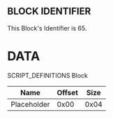 ## BLOCK IDENTIFIER
This Block's Identifier is 65.
# DATA
SCRIPT_DEFINITIONS Block

| Name | Offset | Size |
|--------|---------|------
| Placeholder | 0x00 | 0x04 |
